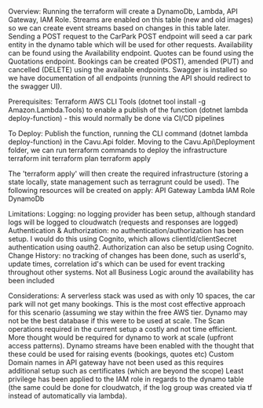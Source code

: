 Overview:
Running the terraform will create a DynamoDb, Lambda, API Gateway, IAM Role.
Streams are enabled on this table (new and old images) so we can create event streams based on changes in this table later.
Sending a POST request to the CarPark POST endpoint will seed a car park entity in the dynamo table which will be used for other requests.
Availability can be found using the Availability endpoint.
Quotes can be found using the Quotations endpoint.
Bookings can be created (POST), amended (PUT) and cancelled (DELETE) using the available endpoints.
Swagger is installed so we have documentation of all endpoints (running the API should redirect to the swagger UI).

Prerequisites: 
Terraform
AWS CLI Tools (dotnet tool install -g Amazon.Lambda.Tools) to enable a publish of the function (dotnet lambda deploy-function) - this would normally be done via CI/CD pipelines


To Deploy:
Publish the function, running the CLI command (dotnet lambda deploy-function) in the Cavu.Api folder.
Moving to the Cavu.Api\Deployment folder, we can run terraform commands to deploy the infrastructure
terraform init
terraform plan
terraform apply

The 'terraform apply' will then create the required infrastructure (storing a state locally, state management such as terragrunt could be used).
The following resources will be created on apply:
API Gateway
Lambda
IAM Role
DynamoDb

Limitations:
Logging: no logging provider has been setup, although standard logs will be logged to cloudwatch (requests and responses are logged)
Authentication & Authorization: no authentication/authorization has been setup. I would do this using Cognito, which allows clientId/clientSecret authentication using oauth2. Authorization can also be setup using Cognito.
Change History: no tracking of changes has been done, such as userId's, update times, correlation id's which can be used for event tracking throughout other systems.
Not all Business Logic around the availability has been included

Considerations:
A serverless stack was used as with only 10 spaces, the car park will not get many bookings. This is the most cost effective approach for this scenario (assuming we stay within the free AWS tier.
Dynamo may not be the best database if this were to be used at scale. The Scan operations required in the current setup a costly and not time efficient. More thought would be required for dynamo to work at scale (upfront access patterns).
Dynamo streams have been enabled with the thought that these could be used for raising events (bookings, quotes etc)
Custom Domain names in API gateway have not been used as this requires additional setup such as certificates (which are beyond the scope)
Least privilege has been applied to the IAM role in regards to the dynamo table (the same could be done for cloudwatch, if the log group was created via tf instead of automatically via lambda).

